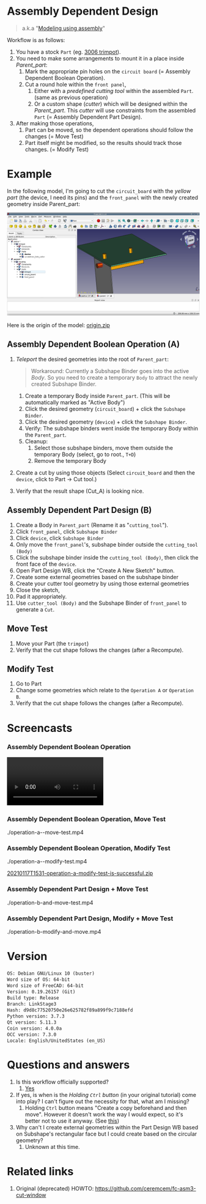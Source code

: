 # Assembly Dependent Design

> a.k.a "[Modeling using assembly](https://github.com/realthunder/FreeCAD_assembly3/wiki/Modeling-using-Assembly)"

Workflow is as follows: 

1. You have a stock `Part` (eg. [3006 trimpot](./3006-trimpot.png)).
2. You need to make some arrangements to mount it in a place inside *Parent_part*: 
    1. Mark the appropriate pin holes on the `circuit board` (= Assembly Dependent Boolean Operation).
    2. Cut a round hole within the `front panel`, 
        1. Either with a *predefined cutting tool* within the assembled `Part`. (same as previous operation)
        2. Or a custom shape (*cutter*) which will be designed within the *Parent_part*. This *cutter* will use constraints from the assembled `Part` (= Assembly Dependent Part Design).
3. After making those operations, 
    1. Part can be moved, so the dependent operations should follow the changes (= Move Test)
    2. Part itself might be modified, so the results should track those changes. (= Modify Test)

# Example

In the following model, I'm going to cut the `circuit_board` with the *yellow part* (the device, I need its pins) and the `front_panel` with the newly created geometry inside Parent_part:

![Banner](./example.png)

Here is the origin of the model: [origin.zip](./origin.zip)

## Assembly Dependent Boolean Operation (A)

1. *Teleport* the desired geometries into the root of `Parent_part`:

    > Workaround: Currently a Subshape Binder goes into the active *Body*. So you need to create a temporary `Body` to attract the newly created Subshape Binder. 
  
   1. Create a temporary Body inside `Parent_part`. (This will be automatically marked as "Active Body")
   2. Click the desired geometry (`circuit_board`) + click the `Subshape Binder`.
   2. Click the desired geometry (`device`) + click the `Subshape Binder`.
   3. Verify: The subshape binders went inside the temporary Body within the `Parent_part`. 
   4. Cleanup:
       1. Select those subshape binders, move them outside the temporary Body (select, go to root., `T+D`) 
       2. Remove the temporary Body
3. Create a cut by using those objects (Select `circuit_board` and then the `device`, click to Part -> Cut tool.)
4. Verify that the result shape (Cut_A) is looking nice. 

## Assembly Dependent Part Design (B)

1. Create a Body in `Parent_part` (Rename it as "`cutting_tool`"). 
2. Click `front_panel`, click `Subshape Binder`
3. Click `device`, click `Subshape Binder`
4. Only move the `front_panel`'s, subshape binder outside the `cutting_tool (Body)` 
5. Click the subshape binder inside the `cutting_tool (Body)`, then click the front face of the `device`. 
6. Open Part Design WB, click the "Create A New Sketch" button. 
7. Create some external geometries based on the subshape binder 
8. Create your cutter tool geometry by using those external geometries
9. Close the sketch, 
10. Pad it appropriately.
11. Use `cutter_tool (Body)` and the Subshape Binder of `front_panel` to generate a `Cut`. 

## Move Test

1. Move your Part (the `trimpot`)
2. Verify that the cut shape follows the changes (after a Recompute). 

## Modify Test

1. Go to Part
2. Change some geometries which relate to the `Operation A` or `Operation B`. 
3. Verify that the cut shape follows the changes (after a Recompute).


# Screencasts

### Assembly Dependent Boolean Operation

<video width="50%" controls>
  <source src="./operation-a.mp4" type="video/mp4">
</video>

### Assembly Dependent Boolean Operation, Move Test


./operation-a--move-test.mp4


### Assembly Dependent Boolean Operation, Modify Test

./operation-a--modify-test.mp4

[20210117T1531-operation-a-modify-test-is-successful.zip](./20210117T1531-operation-a-modify-test-is-successful.zip)


### Assembly Dependent Part Design + Move Test


./operation-b-and-move-test.mp4


### Assembly Dependent Part Design, Modify + Move Test


./operation-b-modify-and-move.mp4


# Version 

```
OS: Debian GNU/Linux 10 (buster)
Word size of OS: 64-bit
Word size of FreeCAD: 64-bit
Version: 0.19.26157 (Git)
Build type: Release
Branch: LinkStage3
Hash: d9d8c77520750e26e625782f89a899f9c7188efd
Python version: 3.7.3
Qt version: 5.11.3
Coin version: 4.0.0a
OCC version: 7.3.0
Locale: English/UnitedStates (en_US)
```

# Questions and answers

1. Is this workflow officially supported?
   1. [Yes](https://github.com/realthunder/FreeCAD_assembly3/issues/422#issuecomment-763219357) 
2. If yes, is when is the *Holding `Ctrl` button* (in your original tutorial) come into play? I can't figure out the necessity for that, what am I missing?
   1. Holding `Ctrl` button means "Create a copy beforehand and then move". However it doesn't work the way I would expect, so it's better not to use it anyway. (See [this](https://github.com/realthunder/FreeCAD_assembly3/issues/422#issuecomment-769260539)) 
4. Why can't I create external geometries within the Part Design WB based on Subshape's rectangular face but I could create based on the circular geometry? 
   1. Unknown at this time. 

# Related links 

1. Original (deprecated) HOWTO: https://github.com/ceremcem/fc-asm3-cut-window



